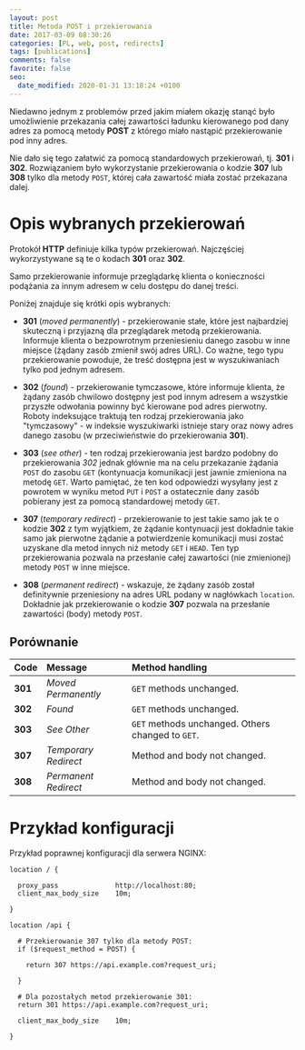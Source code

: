 ```yaml
---
layout: post
title: Metoda POST i przekierowania
date: 2017-03-09 08:30:26
categories: [PL, web, post, redirects]
tags: [publications]
comments: false
favorite: false
seo:
  date_modified: 2020-01-31 13:18:24 +0100
---
```


Niedawno jednym z problemów przed jakim miałem okazję stanąć było umożliwienie przekazania całej zawartości ładunku kierowanego pod dany adres za pomocą metody **POST** z którego miało nastąpić przekierowanie pod inny adres.

Nie dało się tego załatwić za pomocą standardowych przekierowań, tj. **301** i **302**. Rozwiązaniem było wykorzystanie przekierowania o kodzie **307** lub **308** tylko dla metody `POST`, której cała zawartość miała zostać przekazana dalej.

# Opis wybranych przekierowań

Protokół **HTTP** definiuje kilka typów przekierowań. Najczęściej wykorzystywane są te o kodach **301** oraz **302**.

Samo przekierowanie informuje przeglądarkę klienta o konieczności podążania za innym adresem w celu dostępu do danej treści.

Poniżej znajduje się krótki opis wybranych:

- **301** (_moved permanently_) - przekierowanie stałe, które jest najbardziej skuteczną i przyjazną dla przeglądarek metodą przekierowania. Informuje klienta o bezpowrotnym przeniesieniu danego zasobu w inne miejsce (żądany zasób zmienił swój adres URL). Co ważne, tego typu przekierowanie powoduje, że treść dostępna jest w wyszukiwaniach tylko pod jednym adresem.

- **302** (_found_) - przekierowanie tymczasowe, które informuje klienta, że żądany zasób chwilowo dostępny jest pod innym adresem a wszystkie przyszłe odwołania powinny być kierowane pod adres pierwotny. Roboty indeksujące traktują ten rodzaj przekierowania jako "tymczasowy" - w indeksie wyszukiwarki istnieje stary oraz nowy adres danego zasobu (w przeciwieństwie do przekierowania **301**).

- **303** (_see other_) - ten rodzaj przekierowania jest bardzo podobny do przekierowania *302* jednak głównie ma na celu przekazanie żądania `POST` do zasobu `GET` (kontynuacja komunikacji jest jawnie zmieniona na metodę `GET`. Warto pamiętać, że ten kod odpowiedzi wysyłany jest z powrotem w wyniku metod `PUT` i `POST` a ostatecznie dany zasób pobierany jest za pomocą standardowej metody `GET`.

- **307** (_temporary redirect_) - przekierowanie to jest takie samo jak te o kodzie **302** z tym wyjątkiem, że żądanie kontynuacji jest dokładnie takie samo jak pierwotne żądanie a potwierdzenie komunikacji musi zostać uzyskane dla metod innych niż metody `GET` i `HEAD`. Ten typ przekierowania pozwala na przesłanie całej zawartości (nie zmienionej) metody `POST` w inne miejsce.

- **308** (_permanent redirect_) - wskazuje, że żądany zasób został definitywnie przeniesiony na adres URL podany w nagłówkach `location`. Dokładnie jak przekierowanie o kodzie **307** pozwala na przesłanie zawartości (body) metody `POST`.

## Porównanie

| <b>Code</b> | <b>Message</b> | <b>Method handling</b> |
| :---         | :---         | :---         |
| <b>301</b> | _Moved Permanently_ | `GET` methods unchanged. |
| <b>302</b> | _Found_ | `GET` methods unchanged. |
| <b>303</b> | _See Other_ | `GET` methods unchanged. Others changed to `GET`. |
| <b>307</b> | _Temporary Redirect_ | Method and body not changed. |
| <b>308</b> | _Permanent Redirect_ | Method and body not changed. |

# Przykład konfiguracji

Przykład poprawnej konfiguracji dla serwera NGINX:

```nginx
location / {

  proxy_pass              http://localhost:80;
  client_max_body_size    10m;

}

location /api {

  # Przekierowanie 307 tylko dla metody POST:
  if ($request_method = POST) {

    return 307 https://api.example.com?request_uri;

  }

  # Dla pozostałych metod przekierowanie 301:
  return 301 https://api.example.com?request_uri;

  client_max_body_size    10m;

}
```
